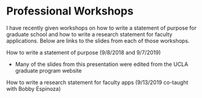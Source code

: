 # Professional Workshops
I have recently given workshops on how to write a statement of purpose for graduate school and how to write a research statement for faculty applications. Below are links to the slides from each of those workshops.

How to write a statement of purpose (9/8/2018 and 9/7/2019)
- Many of the slides from this presentation were edited from the UCLA graduate program website

How to write a research statement for faculty apps (9/13/2019 co-taught with Bobby Espinoza)
